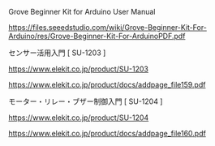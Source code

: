 
Grove Beginner Kit for Arduino User Manual
 
  https://files.seeedstudio.com/wiki/Grove-Beginner-Kit-For-Arduino/res/Grove-Beginner-Kit-For-ArduinoPDF.pdf
  

センサー活用入門 [ SU-1203 ]

  https://www.elekit.co.jp/product/SU-1203
  
  https://www.elekit.co.jp/product/docs/addpage_file159.pdf


モーター・リレー・ブザー制御入門 [ SU-1204 ]

  https://www.elekit.co.jp/product/SU-1204
  
  https://www.elekit.co.jp/product/docs/addpage_file160.pdf
   
